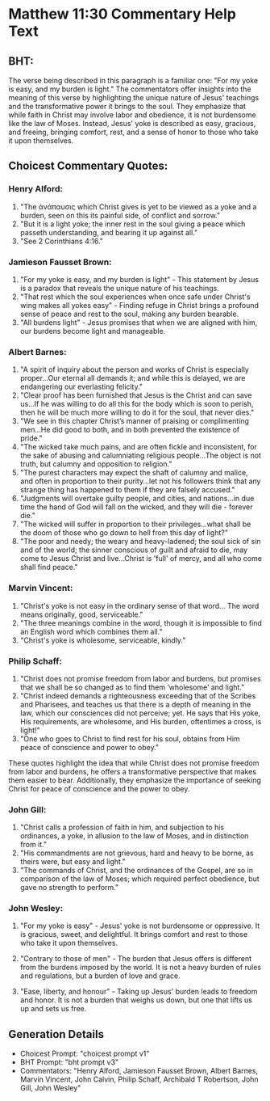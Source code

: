 # Matthew 11:30 Commentary Help Text

## BHT:
The verse being described in this paragraph is a familiar one: "For my yoke is easy, and my burden is light." The commentators offer insights into the meaning of this verse by highlighting the unique nature of Jesus' teachings and the transformative power it brings to the soul. They emphasize that while faith in Christ may involve labor and obedience, it is not burdensome like the law of Moses. Instead, Jesus' yoke is described as easy, gracious, and freeing, bringing comfort, rest, and a sense of honor to those who take it upon themselves.

## Choicest Commentary Quotes:
### Henry Alford:
1. "The ἀνάπαυσις which Christ gives is yet to be viewed as a yoke and a burden, seen on this its painful side, of conflict and sorrow."
2. "But it is a light yoke; the inner rest in the soul giving a peace which passeth understanding, and bearing it up against all."
3. "See 2 Corinthians 4:16."

### Jamieson Fausset Brown:
1. "For my yoke is easy, and my burden is light" - This statement by Jesus is a paradox that reveals the unique nature of his teachings. 
2. "That rest which the soul experiences when once safe under Christ's wing makes all yokes easy" - Finding refuge in Christ brings a profound sense of peace and rest to the soul, making any burden bearable. 
3. "All burdens light" - Jesus promises that when we are aligned with him, our burdens become light and manageable.

### Albert Barnes:
1. "A spirit of inquiry about the person and works of Christ is especially proper...Our eternal all demands it; and while this is delayed, we are endangering our everlasting felicity." 
2. "Clear proof has been furnished that Jesus is the Christ and can save us...If he was willing to do all this for the body which is soon to perish, then he will be much more willing to do it for the soul, that never dies."
3. "We see in this chapter Christ’s manner of praising or complimenting men...He did good to both, and in both prevented the existence of pride."
4. "The wicked take much pains, and are often fickle and inconsistent, for the sake of abusing and calumniating religious people...The object is not truth, but calumny and opposition to religion."
5. "The purest characters may expect the shaft of calumny and malice, and often in proportion to their purity...let not his followers think that any strange thing has happened to them if they are falsely accused."
6. "Judgments will overtake guilty people, and cities, and nations...in due time the hand of God will fall on the wicked, and they will die - forever die."
7. "The wicked will suffer in proportion to their privileges...what shall be the doom of those who go down to hell from this day of light?"
8. "The poor and needy; the weary and heavy-ladened; the soul sick of sin and of the world; the sinner conscious of guilt and afraid to die, may come to Jesus Christ and live...Christ is 'full' of mercy, and all who come shall find peace."

### Marvin Vincent:
1. "Christ's yoke is not easy in the ordinary sense of that word... The word means originally, good, serviceable."
2. "The three meanings combine in the word, though it is impossible to find an English word which combines them all."
3. "Christ's yoke is wholesome, serviceable, kindly."

### Philip Schaff:
1. "Christ does not promise freedom from labor and burdens, but promises that we shall be so changed as to find them ‘wholesome’ and light."
2. "Christ indeed demands a righteousness exceeding that of the Scribes and Pharisees, and teaches us that there is a depth of meaning in the law, which our consciences did not perceive; yet. He says that His yoke, His requirements, are wholesome, and His burden, oftentimes a cross, is light!"
3. "One who goes to Christ to find rest for his soul, obtains from Him peace of conscience and power to obey."

These quotes highlight the idea that while Christ does not promise freedom from labor and burdens, he offers a transformative perspective that makes them easier to bear. Additionally, they emphasize the importance of seeking Christ for peace of conscience and the power to obey.

### John Gill:
1. "Christ calls a profession of faith in him, and subjection to his ordinances, a yoke, in allusion to the law of Moses, and in distinction from it."
2. "His commandments are not grievous, hard and heavy to be borne, as theirs were, but easy and light."
3. "The commands of Christ, and the ordinances of the Gospel, are so in comparison of the law of Moses; which required perfect obedience, but gave no strength to perform."

### John Wesley:
1. "For my yoke is easy" - Jesus' yoke is not burdensome or oppressive. It is gracious, sweet, and delightful. It brings comfort and rest to those who take it upon themselves.

2. "Contrary to those of men" - The burden that Jesus offers is different from the burdens imposed by the world. It is not a heavy burden of rules and regulations, but a burden of love and grace.

3. "Ease, liberty, and honour" - Taking up Jesus' burden leads to freedom and honor. It is not a burden that weighs us down, but one that lifts us up and sets us free.


## Generation Details
- Choicest Prompt: "choicest prompt v1"
- BHT Prompt: "bht prompt v3"
- Commentators: "Henry Alford, Jamieson Fausset Brown, Albert Barnes, Marvin Vincent, John Calvin, Philip Schaff, Archibald T Robertson, John Gill, John Wesley"
